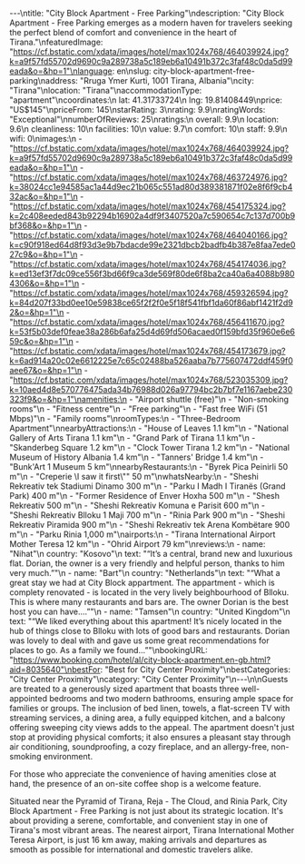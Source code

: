 ---\ntitle: "City Block Apartment - Free Parking"\ndescription: "City Block Apartment - Free Parking emerges as a modern haven for travelers seeking the perfect blend of comfort and convenience in the heart of Tirana."\nfeaturedImage: "https://cf.bstatic.com/xdata/images/hotel/max1024x768/464039924.jpg?k=a9f57fd55702d9690c9a289738a5c189eb6a10491b372c3faf48c0da5d99eada&o=&hp=1"\nlanguage: en\nslug: city-block-apartment-free-parking\naddress: "Rruga Ymer Kurti, 1001 Tirana, Albania"\ncity: "Tirana"\nlocation: "Tirana"\naccommodationType: "apartment"\ncoordinates:\n  lat: 41.31733724\n  lng: 19.81408449\nprice: "US$145"\npriceFrom: 145\nstarRating: 3\nrating: 9.9\nratingWords: "Exceptional"\nnumberOfReviews: 25\nratings:\n  overall: 9.9\n  location: 9.6\n  cleanliness: 10\n  facilities: 10\n  value: 9.7\n  comfort: 10\n  staff: 9.9\n  wifi: 0\nimages:\n  - "https://cf.bstatic.com/xdata/images/hotel/max1024x768/464039924.jpg?k=a9f57fd55702d9690c9a289738a5c189eb6a10491b372c3faf48c0da5d99eada&o=&hp=1"\n  - "https://cf.bstatic.com/xdata/images/hotel/max1024x768/463724976.jpg?k=38024cc1e94585ac1a44d9ec21b065c551ad80d389381871f02e8f6f9cb432ac&o=&hp=1"\n  - "https://cf.bstatic.com/xdata/images/hotel/max1024x768/454175324.jpg?k=2c408eeded843b92294b16902a4df9f3407520a7c590654c7c137d700b9bf368&o=&hp=1"\n  - "https://cf.bstatic.com/xdata/images/hotel/max1024x768/464040166.jpg?k=c90f918ed64d8f93d3e9b7bdacde99e2321dbcb2badfb4b387e8faa7ede027c9&o=&hp=1"\n  - "https://cf.bstatic.com/xdata/images/hotel/max1024x768/454174036.jpg?k=ed13ef3f7dc09ce556f3bd66f9ca3de569f80de6f8ba2ca40a6a4088b9804306&o=&hp=1"\n  - "https://cf.bstatic.com/xdata/images/hotel/max1024x768/459326594.jpg?k=84d207f33bd0ee10e59838ce65f2f2f0e5f18f541fbf1da60f86abf1421f2d92&o=&hp=1"\n  - "https://cf.bstatic.com/xdata/images/hotel/max1024x768/456411670.jpg?k=53f5b03def0feae38a286b6afa25d4d69fd506acaed0f159bfd35f960e6e659c&o=&hp=1"\n  - "https://cf.bstatic.com/xdata/images/hotel/max1024x768/454173679.jpg?k=6ad914a20c02e6612225e7c65c02488ba526aaba7b775607472ddf459f0aee67&o=&hp=1"\n  - "https://cf.bstatic.com/xdata/images/hotel/max1024x768/523035309.jpg?k=10aed4d8e570776475ada34b76988d026a97794bc2b7bf7e1167aebe230323f9&o=&hp=1"\namenities:\n  - "Airport shuttle (free)"\n  - "Non-smoking rooms"\n  - "Fitness centre"\n  - "Free parking"\n  - "Fast free WiFi (51 Mbps)"\n  - "Family rooms"\nroomTypes:\n  - "Three-Bedroom Apartment"\nnearbyAttractions:\n  - "House of Leaves 1.1 km"\n  - "National Gallery of Arts Tirana 1.1 km"\n  - "Grand Park of Tirana 1.1 km"\n  - "Skanderbeg Square 1.2 km"\n  - "Clock Tower Tirana 1.2 km"\n  - "National Museum of History Albania 1.4 km"\n  - "Tanners' Bridge 1.4 km"\n  - "Bunk'Art 1 Museum 5 km"\nnearbyRestaurants:\n  - "Byrek Pica Peinirli 50 m"\n  - "Creperie \I saw it first\\"\" 50 m"\nwhatsNearby:\n  - "Sheshi Rekreativ tek Stadiumi Dinamo 300 m"\n  - "Parku I Madh I Tiranës (Grand Park) 400 m"\n  - "Former Residence of Enver Hoxha 500 m"\n  - "Shesh Rekreativ 500 m"\n  - "Sheshi Rekreativ Komuna e Parisit 600 m"\n  - "Sheshi Rekreativ Blloku 1 Maji 700 m"\n  - "Rinia Park 900 m"\n  - "Sheshi Rekreativ Piramida 900 m"\n  - "Sheshi Rekreativ tek Arena Kombëtare 900 m"\n  - "Parku Rinia 1,000 m"\nairports:\n  - "Tirana International Airport Mother Teresa 12 km"\n  - "Ohrid Airport 79 km"\nreviews:\n  - name: "Nihat"\n    country: "Kosovo"\n    text: "“It’s a central, brand new and luxurious flat. Dorian, the owner is a very friendly and helpful person, thanks to him very much.”"\n  - name: "Bart"\n    country: "Netherlands"\n    text: "“What a great stay we had at City Block appartment. The appartment - which is complety renovated - is located in the very lively beighbourhood of Blloku. This is where many restaurants and bars are. The owner Dorian is the best host you can have....”"\n  - name: "Tamsen"\n    country: "United Kingdom"\n    text: "“We liked everything about this apartment! It’s nicely located in the hub of things close to Blloku with lots of good bars and restaurants. Dorian was lovely to deal with and gave us some great recommendations for places to go. As a family we found...”"\nbookingURL: "https://www.booking.com/hotel/al/city-block-apartment.en-gb.html?aid=8035640"\nbestFor: "Best for City Center Proximity"\nbestCategories: "City Center Proximity"\ncategory: "City Center Proximity"\n---\n\nGuests are treated to a generously sized apartment that boasts three well-appointed bedrooms and two modern bathrooms, ensuring ample space for families or groups. The inclusion of bed linen, towels, a flat-screen TV with streaming services, a dining area, a fully equipped kitchen, and a balcony offering sweeping city views adds to the appeal. The apartment doesn't just stop at providing physical comforts; it also ensures a pleasant stay through air conditioning, soundproofing, a cozy fireplace, and an allergy-free, non-smoking environment.

For those who appreciate the convenience of having amenities close at hand, the presence of an on-site coffee shop is a welcome feature. 

Situated near the Pyramid of Tirana, Reja - The Cloud, and Rinia Park, City Block Apartment - Free Parking is not just about its strategic location. It's about providing a serene, comfortable, and convenient stay in one of Tirana's most vibrant areas. The nearest airport, Tirana International Mother Teresa Airport, is just 16 km away, making arrivals and departures as smooth as possible for international and domestic travelers alike.